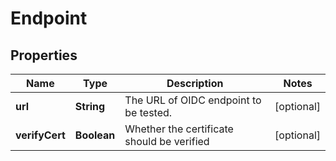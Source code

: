 
# Endpoint

## Properties
Name | Type | Description | Notes
------------ | ------------- | ------------- | -------------
**url** | **String** | The URL of OIDC endpoint to be tested. |  [optional]
**verifyCert** | **Boolean** | Whether the certificate should be verified |  [optional]



